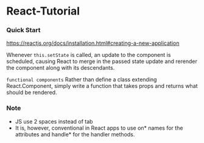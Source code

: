 # React-Tutorial

### Quick Start 
https://reactjs.org/docs/installation.html#creating-a-new-application



Whenever `this.setState` is called, an update to the component is scheduled, causing React to merge in the passed state update and rerender the component along with its descendants.

`functional components` Rather than define a class extending React.Component, simply write a function that takes props and returns what should be rendered.


### Note
- JS use 2 spaces instead of tab
- It is, however, conventional in React apps to use on* names for the attributes and handle* for the handler methods.
